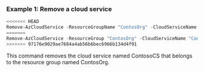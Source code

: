### Example 1: Remove a cloud service

```powershell
<<<<<<< HEAD
Remove-AzCloudService -ResourceGroupName "ContosOrg" -CloudServiceName "ContosoCS"
=======
Remove-AzCloudService -ResourceGroup "ContosOrg" -CloudServiceName "ContosoCS"
>>>>>>> 97176e9029ae7684a4ab56b6bec6966b134d4f91
```

This command removes the cloud service named ContosoCS that belongs to the resource group named ContosOrg.
